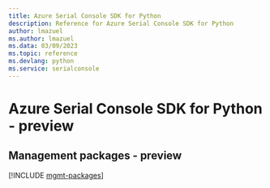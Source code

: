 ```yaml
---
title: Azure Serial Console SDK for Python
description: Reference for Azure Serial Console SDK for Python
author: lmazuel
ms.author: lmazuel
ms.data: 03/09/2023
ms.topic: reference
ms.devlang: python
ms.service: serialconsole
---
```

# Azure Serial Console SDK for Python - preview

## Management packages - preview
[!INCLUDE [mgmt-packages](serial-console-mgmt-index.md)]